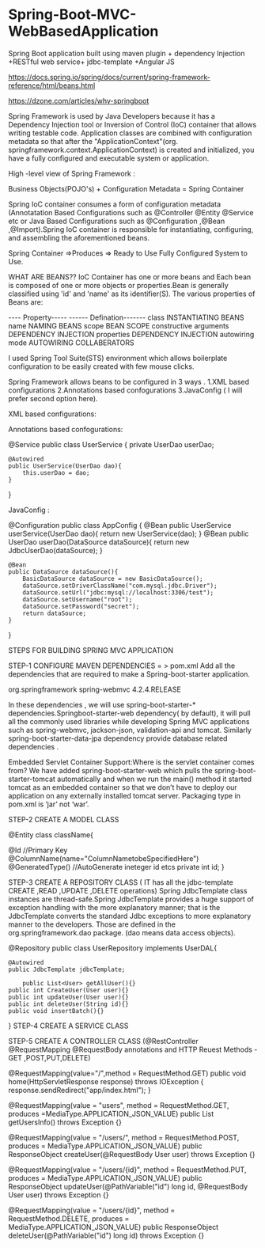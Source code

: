 # Spring-Boot-MVC-WebBasedApplication
Spring Boot application built using maven plugin + dependency Injection +RESTful web service+  jdbc-template +Angular JS

https://docs.spring.io/spring/docs/current/spring-framework-reference/html/beans.html

https://dzone.com/articles/why-springboot

Spring Framework is used by Java Developers because it has a Dependency Injection tool or Inversion of Control (IoC) container that 
allows writing testable code. Application classes are combined with configuration metadata so that after the "ApplicationContext"(org.
springframework.context.ApplicationContext) is created and initialized, you have a fully configured and executable system or application.

High -level view of Spring Framework :

Business Objects(POJO's) + Configuration Metadata = Spring Container

Spring IoC container consumes a form of configuration metadata (Annotatation Based Configurations such as @Controller @Entity @Service etc
or Java Based Configurations such as  @Configuration ,@Bean ,@Import).Spring IoC container is responsible for instantiating, configuring,
and assembling the aforementioned beans.

Spring Container =>Produces => Ready to Use Fully Configured System to Use.

WHAT ARE BEANS?? IoC Container has one or more beans and Each bean is composed of one or more objects or properties.Bean is generally 
classified using 'id' and 'name' as its identifier(S). The various properties of Beans are:

---- Property-----           ------ Defination-------
class                               INSTANTIATING BEANS
name                                NAMING BEANS
scope                               BEAN SCOPE
constructive arguments              DEPENDENCY INJECTION
properties                          DEPENDENCY INJECTION
autowiring mode                     AUTOWIRING COLLABERATORS

I used Spring Tool Suite(STS) environment which allows boilerplate configuration to  be easily created with few mouse clicks.

Spring Framework allows beans to be configured in 3 ways . 
1.XML based configurations  2.Annotations based confogurations  3.JavaConfig   ( I will prefer second option here).

XML based configurations:
<bean id="userService" class="com.sivalabs.myapp.service.UserService">
    <property name="userDao" ref="userDao"/>
</bean>

<bean id="userDao" class="com.sivalabs.myapp.dao.JdbcUserDao">
    <property name="dataSource" ref="dataSource"/>
</bean>

<bean id="dataSource" class="org.apache.commons.dbcp.BasicDataSource" destroy-method="close">
    <property name="driverClassName" value="com.mysql.jdbc.Driver"/>
    <property name="url" value="jdbc:mysql://localhost:3306/test"/>
    <property name="username" value="root"/>
    <property name="password" value="secret"/>
</bean>

Annotations based confogurations:

@Service
public class UserService
{
   private UserDao userDao;

    @Autowired
    public UserService(UserDao dao){
        this.userDao = dao;
    }
 } 
 
 JavaConfig :
 
@Configuration
public class AppConfig
{
    @Bean
    public UserService userService(UserDao dao){
        return new UserService(dao);
    }
    @Bean
    public UserDao userDao(DataSource dataSource){
        return new JdbcUserDao(dataSource);
    }

    @Bean
    public DataSource dataSource(){
        BasicDataSource dataSource = new BasicDataSource();
        dataSource.setDriverClassName("com.mysql.jdbc.Driver");
        dataSource.setUrl("jdbc:mysql://localhost:3306/test");
        dataSource.setUsername("root");
        dataSource.setPassword("secret");
        return dataSource;
    }

}


STEPS FOR BUILDING SPRING MVC APPLICATION 

STEP-1 
CONFIGURE MAVEN DEPENDENCIES = > pom.xml
Add all the dependencies that are required to make a Spring-boot-starter application.

<dependency>
            <groupId>org.springframework</groupId>
            <artifactId>spring-webmvc</artifactId>
            <version>4.2.4.RELEASE</version>
</dependency>


In these dependencies , we will use spring-boot-starter-* dependencies.Springboot-starter-web dependency( by default), it will pull all the commonly used libraries while developing Spring MVC applications such as spring-webmvc, jackson-json, validation-api and tomcat.
Similarly spring-boot-starter-data-jpa dependency provide database related dependencies .

Embedded Servlet Container Support:Where is the servlet container comes from? 
We have added spring-boot-starter-web which pulls the spring-boot-starter-tomcat automatically and when we run the main() method it started tomcat as an embedded container so that we don’t have to deploy our application on any externally installed tomcat server.
Packaging type in pom.xml is ‘jar’ not ‘war’.

STEP-2
CREATE A MODEL CLASS 

@Entity 
class className{

@Id //Primary Key
@ColumnName(name="ColumnNametobeSpecifiedHere")
@GeneratedType() //AutoGenerate ineteger id 
etcs
private int id;
}

STEP-3 
CREATE A REPOSITORY CLASS ( IT has all the jdbc-template CREATE ,READ ,UPDATE ,DELETE operations)
Spring JdbcTemplate class instances are thread-safe.Spring JdbcTemplate provides a huge support of exception handling with the more explanatory manner; that is the JdbcTemplate converts the standard Jdbc exceptions to more explanatory manner to the developers. Those are defined in the org.springframework.dao package. (dao means data access objects).

@Repository
public class UserRepository implements UserDAL{

	@Autowired
	public JdbcTemplate jdbcTemplate;
        
        public List<User> getAllUser(){}
	public int CreateUser(User user){}
	public int updateUser(User user){}
	public int deleteUser(String id){}
	public void insertBatch(){}
}
STEP-4
CREATE A SERVICE CLASS

STEP-5
CREATE A CONTROLLER CLASS (@RestController @RequestMapping @RequestBody annotations and HTTP Reuest Methods - GET ,POST,PUT,DELETE)

@RequestMapping(value="/",method = RequestMethod.GET)
	 public void home(HttpServletResponse response) throws IOException { 
                response.sendRedirect("app/index.html");     }
                
@RequestMapping(value = "users", method = RequestMethod.GET, produces =MediaType.APPLICATION_JSON_VALUE)
                public List<User> getUsersInfo() throws Exception {}

@RequestMapping(value = "/users/", method = RequestMethod.POST, produces = MediaType.APPLICATION_JSON_VALUE)
	        public ResponseObject createUser(@RequestBody User user) throws Exception {}

@RequestMapping(value = "/users/{id}", method = RequestMethod.PUT, produces = MediaType.APPLICATION_JSON_VALUE)
	        public ResponseObject updateUser(@PathVariable("id") long id, @RequestBody User user) throws Exception {}
			
@RequestMapping(value = "/users/{id}", method = RequestMethod.DELETE, produces = MediaType.APPLICATION_JSON_VALUE)
	public ResponseObject deleteUser(@PathVariable("id") long id) throws Exception {}
        
        
